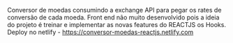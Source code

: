 Conversor de moedas consumindo a exchange API para pegar os rates de conversão de cada moeda.
Front end não muito desenvolvido pois a ideia do projeto é treinar e implementar as novas features do REACTJS os Hooks.
Deploy no netlify - https://conversor-moedas-reactjs.netlify.com
